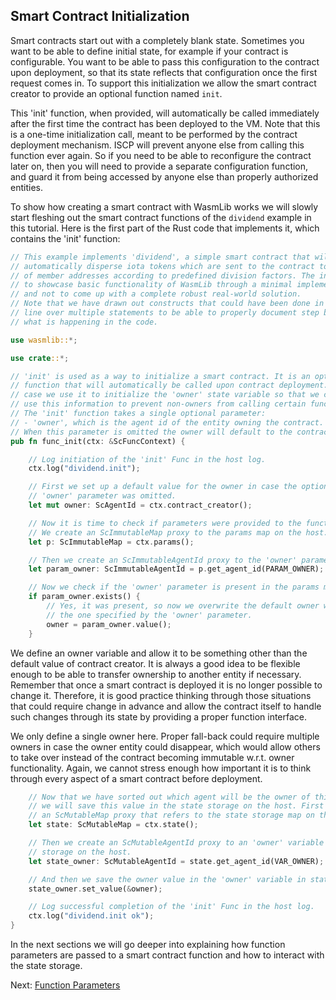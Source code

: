 ## Smart Contract Initialization

Smart contracts start out with a completely blank state. Sometimes you want to
be able to define initial state, for example if your contract is configurable.
You want to be able to pass this configuration to the contract upon deployment,
so that its state reflects that configuration once the first request comes in.
To support this initialization we allow the smart contract creator to provide an
optional function named `init`.

This 'init' function, when provided, will automatically be called immediately
after the first time the contract has been deployed to the VM. Note that this is
a one-time initialization call, meant to be performed by the contract deployment
mechanism. ISCP will prevent anyone else from calling this function ever again.
So if you need to be able to reconfigure the contract later on, then you will
need to provide a separate configuration function, and guard it from being 
accessed by anyone else than properly authorized entities.

To show how creating a smart contract with WasmLib works we will slowly start
fleshing out the smart contract functions of the `dividend` example in this 
tutorial. Here is the first part of the Rust code that implements it, which
contains the 'init' function:

```rust
// This example implements 'dividend', a simple smart contract that will
// automatically disperse iota tokens which are sent to the contract to a group
// of member addresses according to predefined division factors. The intent is
// to showcase basic functionality of WasmLib through a minimal implementation
// and not to come up with a complete robust real-world solution.
// Note that we have drawn out constructs that could have been done in a single
// line over multiple statements to be able to properly document step by step
// what is happening in the code.

use wasmlib::*;

use crate::*;

// 'init' is used as a way to initialize a smart contract. It is an optional
// function that will automatically be called upon contract deployment. In this
// case we use it to initialize the 'owner' state variable so that we can later
// use this information to prevent non-owners from calling certain functions.
// The 'init' function takes a single optional parameter:
// - 'owner', which is the agent id of the entity owning the contract.
// When this parameter is omitted the owner will default to the contract creator.
pub fn func_init(ctx: &ScFuncContext) {

    // Log initiation of the 'init' Func in the host log.
    ctx.log("dividend.init");

    // First we set up a default value for the owner in case the optional
    // 'owner' parameter was omitted.
    let mut owner: ScAgentId = ctx.contract_creator();

    // Now it is time to check if parameters were provided to the function.
    // We create an ScImmutableMap proxy to the params map on the host.
    let p: ScImmutableMap = ctx.params();

    // Then we create an ScImmutableAgentId proxy to the 'owner' parameter.
    let param_owner: ScImmutableAgentId = p.get_agent_id(PARAM_OWNER);

    // Now we check if the 'owner' parameter is present in the params map.
    if param_owner.exists() {
        // Yes, it was present, so now we overwrite the default owner with
        // the one specified by the 'owner' parameter.
        owner = param_owner.value();
    }
```

We define an owner variable and allow it to be something other than the default
value of contract creator. It is always a good idea to be flexible enough to be
able to transfer ownership to another entity if necessary. Remember that once a
smart contract is deployed it is no longer possible to change it. Therefore, it
is good practice thinking through those situations that could require change in
advance and allow the contract itself to handle such changes through its state
by providing a proper function interface.

We only define a single owner here. Proper fall-back could require multiple
owners in case the owner entity could disappear, which would allow others to
take over instead of the contract becoming immutable w.r.t. owner functionality.
Again, we cannot stress enough how important it is to think through every aspect
of a smart contract before deployment.

```rust
    // Now that we have sorted out which agent will be the owner of this contract
    // we will save this value in the state storage on the host. First we create
    // an ScMutableMap proxy that refers to the state storage map on the host.
    let state: ScMutableMap = ctx.state();

    // Then we create an ScMutableAgentId proxy to an 'owner' variable in state
    // storage on the host.
    let state_owner: ScMutableAgentId = state.get_agent_id(VAR_OWNER);

    // And then we save the owner value in the 'owner' variable in state storage.
    state_owner.set_value(&owner);

    // Log successful completion of the 'init' Func in the host log.
    ctx.log("dividend.init ok");
}
```

In the next sections we will go deeper into explaining how function parameters
are passed to a smart contract function and how to interact with the state
storage.

Next: [Function Parameters](Params.md)
